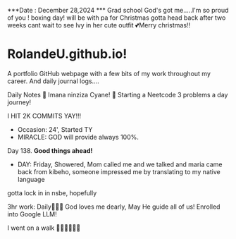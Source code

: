 ***Date : December 28,2024 *** Grad school God's got me.....I'm so proud of you ! boxing day!
will be with pa for Christmas gotta head back after two weeks cant wait to see Ivy in her cute outfit 💕Merry christmas!!
# RolandeU.github.io!

A portfolio GitHub webpage with a few bits of my work throughout my career. And daily journal logs....


Daily Notes
💚 Imana ninziza Cyane! 
💚 Starting a Neetcode 3 problems a day journey!

I HIT 2K COMMITS YAY!!!

- Occasion: 24', Started TY 
- MIRACLE: GOD will provide always 100%.

Day 138. **Good things ahead!** 
- DAY: Friday, Showered, Mom called me and we talked and maria came back from kibeho, someone impressed me by translating to my native language

gotta lock in in nsbe, hopefully 

3hr work: Daily💚💚💚
God loves me dearly, May He guide all of  us!
Enrolled into Google LLM! 

I went on a walk 💚💚💚💚💚💚
